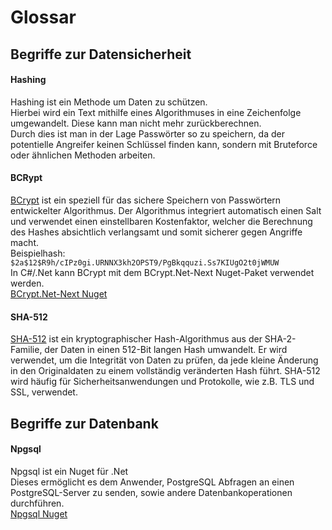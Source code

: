 # Glossar

## Begriffe zur Datensicherheit

#### Hashing

Hashing ist ein Methode um Daten zu schützen.  
Hierbei wird ein Text mithilfe eines Algorithmuses in eine Zeichenfolge umgewandelt. Diese kann man nicht mehr zurückberechnen.  
Durch dies ist man in der Lage Passwörter so zu speichern, da der potentielle Angreifer keinen Schlüssel finden kann, sondern mit Bruteforce oder ähnlichen Methoden arbeiten.

#### BCRypt

[BCrypt](https://en.wikipedia.org/wiki/Bcrypt) ist ein speziell für das sichere Speichern von Passwörtern entwickelter Algorithmus. Der Algorithmus integriert automatisch einen Salt und verwendet einen einstellbaren Kostenfaktor, welcher die Berechnung des Hashes absichtlich verlangsamt und somit sicherer gegen Angriffe macht.  
Beispielhash: `$2a$12$R9h/cIPz0gi.URNNX3kh2OPST9/PgBkqquzi.Ss7KIUgO2t0jWMUW`  
In C#/.Net kann BCrypt mit dem BCrypt.Net-Next Nuget-Paket verwendet werden.  
[BCrypt.Net-Next Nuget](https://www.nuget.org/packages/BCrypt.Net-Next/)

#### SHA-512

[SHA-512](https://en.wikipedia.org/wiki/SHA-2) ist ein kryptographischer Hash-Algorithmus aus der SHA-2-Familie, der Daten in einen 512-Bit langen Hash umwandelt. Er wird verwendet, um die Integrität von Daten zu prüfen, da jede kleine Änderung in den Originaldaten zu einem vollständig veränderten Hash führt. SHA-512 wird häufig für Sicherheitsanwendungen und Protokolle, wie z.B. TLS und SSL, verwendet.

## Begriffe zur Datenbank

#### Npgsql

Npgsql ist ein Nuget für .Net  
Dieses ermöglicht es dem Anwender, PostgreSQL Abfragen an einen PostgreSQL-Server zu senden, sowie andere Datenbankoperationen durchführen.  
[Npgsql Nuget](https://www.npgsql.org/doc/index.html)
